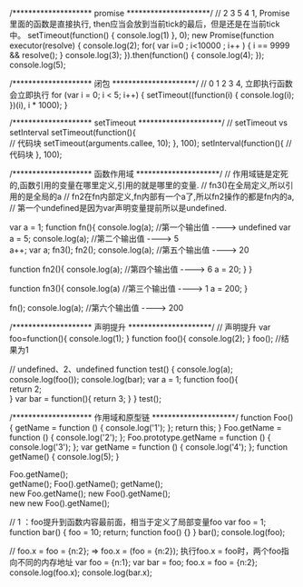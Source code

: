 
/******************** promise *********************/
// 2 3 5 4 1, Promise里面的函数是直接执行, then应当会放到当前tick的最后，但是还是在当前tick中。
setTimeout(function() {
  console.log(1)
}, 0);
new Promise(function executor(resolve) {
  console.log(2);
  for( var i=0 ; i<10000 ; i++ ) {
    i == 9999 && resolve();
  }
  console.log(3);
}).then(function() {
  console.log(4);
});
console.log(5);


/******************** 闭包 *********************/
// 0 1 2 3 4, 立即执行函数会立即执行
for (var i = 0; i < 5; i++) {
  setTimeout((function(i) {
    console.log(i);
  })(i), i * 1000);
}


/******************** setTimeout *********************/
// setTimeout vs setInterval
setTimeout(function(){       
  // 代码块
 setTimeout(arguments.callee, 10);
}, 100);
setInterval(function(){
  // 代码块
}, 100);

/******************** 函数作用域 *********************/
// 作用域链是定死的,函数引用的变量在哪里定义,引用的就是哪里的变量.
// fn3()在全局定义,所以引用的是全局的a
// fn2在fn内部定义,fn内部有一个a了,所以fn2操作的都是fn内的a,
// 第一个undefined是因为var声明变量提前所以是undefined.

var a = 1;
function fn(){
  console.log(a);        //第一个输出值        ---->  undefined
  var a = 5;
  console.log(a);        //第二个输出值        ---->  5  
  a++;
  var a;
  fn3();
  fn2();
  console.log(a);       //第五个输出值          ---->  20

  function fn2(){
    console.log(a);     //第四个输出值          ---->   6
    a = 20;
  }
}

function fn3(){
  console.log(a)       //第三个输出值      ---->  1
  a = 200;
}

fn();
console.log(a);       //第六个输出值        ---->  200

/******************** 声明提升 *********************/
// 声明提升
var foo=function(){  console.log(1); }
function foo(){  console.log(2); }
foo();  //结果为1

// undefined、2、undefined
function test() {
  console.log(a);
  console.log(foo());
  console.log(bar);
  var a = 1;
  function foo(){     
    return 2;   
  }
  var bar = function(){
    return 3;
  }
}
test();

/******************** 作用域和原型链 *********************/
function Foo() {
    getName = function () {
    	console.log('1');
    };
    return this;
}
Foo.getName = function () {
	console.log('2');
};
Foo.prototype.getName = function () {
	console.log('3');
};
var getName = function () {
	console.log('4');
};
function getName() {
	console.log(5);
}

Foo.getName();  
getName();
Foo().getName();
getName();  
new Foo.getName();
new Foo().getName();   
new new Foo().getName();

// 1   ：foo提升到函数内容最前面，相当于定义了局部变量foo
var foo = 1;
function bar() {
   foo = 10;
   return;
   function foo() {}
}
bar();
console.log(foo);

// foo.x = foo = {n:2}; => foo.x = (foo = {n:2});  执行foo.x = foo时，两个foo指向不同的内存地址
var foo = {n:1};
var bar = foo;
foo.x = foo = {n:2};
console.log(foo.x);
console.log(bar.x);
